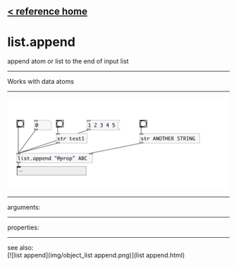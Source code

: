 [< reference home](index.html)
---

# list.append


append atom or list to the end of input list

---

Works with data atoms
<br>


---


![example](examples/list.append-example.jpg)

---
arguments:


---
properties:


---
see also:<br>
[![list append](img/object_list append.png)](list append.html)

